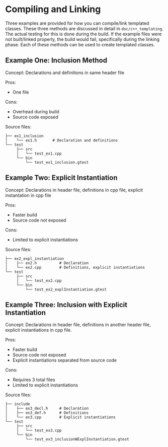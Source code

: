 # Compiling and Linking

Three examples are provided for how you can compile/link templated classes. These three methods are discussed in detail in `doc/c++_templating`. The actual testing for this is done during the build. If the example files were not built/linked properly, the build would fail, specifically during the linking phase. Each of these methods can be used to create templated classes.  

## Example One: Inclusion Method

Concept: Declarations and definitions in same header file  

Pros:  
- One file

Cons:  
- Overhead during build
- Source code exposed

Source files:  

    ├── ex1_inclusion
    │    └── ex1.h       # Declaration and definitions
    └── test
         ├── src
         │   └── test_ex1.cpp
         └── bin
             └── test_ex1_inclusion.gtest

## Example Two: Explicit Instantiation

Concept: Declarations in header file, definitions in cpp file, explicit instantation in cpp file

Pros:  
- Faster build 
- Source code not exposed

Cons:  
- Limited to explicit instantiations

Source files:  

    ├── ex2_expl_instantiation
    │    ├── ex2.h          # Declaration
    │    └── ex2.cpp        # Definitions, explicit instantiations
    └── test
         ├── src
         │   └── test_ex2.cpp
         └── bin
             └── test_ex2_explInstantiation.gtest

## Example Three: Inclusion with Explicit Instantiation

Concept: Declarations in header file, definitions in another header file, explicit instantiations in cpp file.

Pros:
- Faster build
- Source code not exposed
- Explicit instantiations separated from source code 

Cons:
- Requires 3 total files 
- Limited to explicit instantiations

Source files:  

    ├── include
    │    ├── ex3_decl.h     # Declaration
    │    ├── ex3_def.h      # Definitions
    │    └── ex3.cpp        # Explicit instantiations
    └── test
         ├── src
         │   └── test_ex3.cpp
         └── bin
             └── test_ex3_inclusionWExplInstantiation.gtest